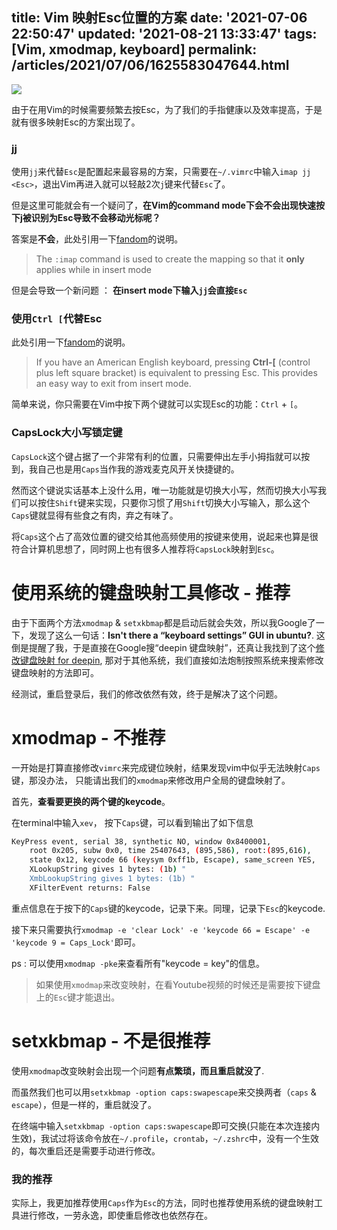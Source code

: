 title: Vim 映射Esc位置的方案
date: '2021-07-06 22:50:47'
updated: '2021-08-21 13:33:47'
tags: [Vim, xmodmap, keyboard]
permalink: /articles/2021/07/06/1625583047644.html
---
![](https://b3logfile.com/bing/20200212.jpg?imageView2/1/w/960/h/540/interlace/1/q/100)

由于在用Vim的时候需要频繁去按Esc，为了我们的手指健康以及效率提高，于是就有很多映射Esc的方案出现了。

### jj

使用`jj`来代替`Esc`是配置起来最容易的方案，只需要在`~/.vimrc`中输入`imap jj <Esc>`，退出Vim再进入就可以轻敲2次`j`键来代替`Esc`了。

但是这里可能就会有一个疑问了，**在Vim的command mode下会不会出现快速按下j被识别为Esc导致不会移动光标呢？**

答案是**不会**，此处引用一下[fandom](https://vim.fandom.com/wiki/Avoid_the_escape_key)的说明。

> The `:imap` command is used to create the mapping so that it **only** applies while in insert mode

但是会导致一个新问题 ： **在insert mode下输入`jj`会直接`Esc`**

### 使用`Ctrl [`代替Esc

此处引用一下[fandom](https://vim.fandom.com/wiki/Avoid_the_escape_key)的说明。

> If you have an American English keyboard, pressing **Ctrl-[** (control plus left square bracket) is equivalent to pressing Esc. This provides an easy way to exit from insert mode.

简单来说，你只需要在Vim中按下两个键就可以实现Esc的功能：`Ctrl` + `[`。

### CapsLock大小写锁定键

`CapsLock`这个键占据了一个非常有利的位置，只需要伸出左手小拇指就可以按到，我自己也是用`Caps`当作我的游戏麦克风开关快捷键的。

然而这个键说实话基本上没什么用，唯一功能就是切换大小写，然而切换大小写我们可以按住`Shift`键来实现，只要你习惯了用`Shift`切换大小写输入，那么这个`Caps`键就显得有些食之有肉，弃之有味了。

将`Caps`这个占了高效位置的键交给其他高频使用的按键来使用，说起来也算是很符合计算机思想了，同时网上也有很多人推荐将`CapsLock`映射到`Esc`。

# 使用系统的键盘映射工具修改 - 推荐

由于下面两个方法`xmodmap` & `setxkbmap`都是启动后就会失效，所以我Google了一下，发现了这么一句话：**Isn't there a “keyboard settings” GUI in ubuntu?**. 这倒是提醒了我，于是直接在Google搜“deepin 键盘映射”，还真让我找到了这个[修改键盘映射 for deepin](https://wiki.deepin.org/index.php?title=%E4%BF%AE%E6%94%B9%E9%94%AE%E7%9B%98%E6%98%A0%E5%B0%84&language=zh), 那对于其他系统，我们直接如法炮制按照系统来搜索修改键盘映射的方法即可。

经测试，重启登录后，我们的修改依然有效，终于是解决了这个问题。

# xmodmap - 不推荐

一开始是打算直接修改`vimrc`来完成键位映射，结果发现vim中似乎无法映射`Caps`键，那没办法， 只能请出我们的`xmodmap`来修改用户全局的键盘映射了。

首先，**查看要更换的两个键的keycode**。

在terminal中输入`xev`， 按下`Caps`键，可以看到输出了如下信息

```bash
KeyPress event, serial 38, synthetic NO, window 0x8400001,
    root 0x205, subw 0x0, time 25407643, (895,586), root:(895,616),
    state 0x12, keycode 66 (keysym 0xff1b, Escape), same_screen YES,
    XLookupString gives 1 bytes: (1b) "
    XmbLookupString gives 1 bytes: (1b) "
    XFilterEvent returns: False
```

重点信息在于按下的`Caps`键的keycode，记录下来。同理，记录下`Esc`的keycode.

接下来只需要执行`xmodmap -e 'clear Lock' -e 'keycode 66 = Escape' -e 'keycode 9 = Caps_Lock'`即可。

ps : 可以使用`xmodmap -pke`来查看所有"keycode = key"的信息。

> 如果使用`xmodmap`来改变映射，在看Youtube视频的时候还是需要按下键盘上的`Esc`键才能退出。

# setxkbmap - 不是很推荐

使用`xmodmap`改变映射会出现一个问题**有点繁琐，而且重启就没了**.

而虽然我们也可以用`setxkbmap -option caps:swapescape`来交换两者（`caps` & `escape`），但是一样的，重启就没了。

在终端中输入`setxkbmap -option caps:swapescape`即可交换(只能在本次连接内生效)，我试过将该命令放在`~/.profile`，`crontab`，`~/.zshrc`中，没有一个生效的，每次重启还是需要手动进行修改。

### 我的推荐

实际上，我更加推荐使用`Caps`作为`Esc`的方法，同时也推荐使用系统的键盘映射工具进行修改，一劳永逸，即使重启修改也依然存在。
